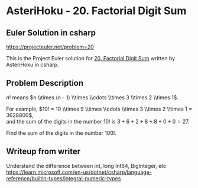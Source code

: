 
# AsteriHoku - 20. Factorial Digit Sum
## Euler Solution in csharp
https://projecteuler.net/problem=20 

This is the Project Euler solution for [20. Factorial Digit Sum](https://projecteuler.net/problem=20)
written by AsteriHoku in csharp.

## Problem Description
$n!$ means $n \\times (n - 1) \\times \\cdots \\times 3 \\times 2 \\times 1$.

For example, $10! = 10 \\times 9 \\times \\cdots \\times 3 \\times 2 \\times 1 = 3628800$,  
and the sum of the digits in the number $10!$ is $3 + 6 + 2 + 8 + 8 + 0 + 0 = 27$.

Find the sum of the digits in the number $100!$.

## Writeup from writer
Understand the difference between int, long Int64, BigInteger, etc
https://learn.microsoft.com/en-us/dotnet/csharp/language-reference/builtin-types/integral-numeric-types